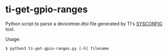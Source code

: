 # ti-get-gpio-ranges

Python script to parse a devicetree.dtsi file generated by TI's [SYSCONFIG](https://www.ti.com/tool/SYSCONFIG) tool.

Usage:

```
$ python3 ti-get-gpio-ranges.py [-h] filename
```